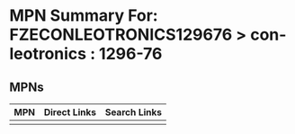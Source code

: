 



# MPN Summary For: FZECONLEOTRONICS129676 > con-leotronics : 1296-76

## MPNs
  

|MPN|Direct Links|Search Links|
| :--- | :--- | :--- |
||||
